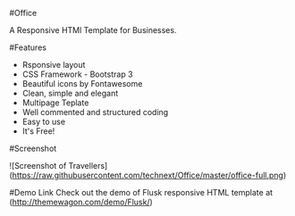 #Office

A Responsive HTMl Template for Businesses.

#Features

- Rsponsive layout
- CSS Framework - Bootstrap 3
- Beautiful icons by Fontawesome
- Clean, simple and elegant
- Multipage Teplate
- Well commented and structured coding
- Easy to use
- It's Free!

#Screenshot


![Screenshot of Travellers]
(https://raw.githubusercontent.com/technext/Office/master/office-full.png)

#Demo Link
Check out the demo of Flusk responsive HTML template at (http://themewagon.com/demo/Flusk/)



